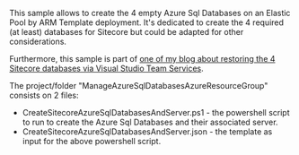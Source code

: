  This sample allows to create the 4 empty Azure Sql Databases on an Elastic Pool by ARM Template deployment. It's dedicated to create the 4 required (at least) databases for Sitecore but could be adapted for other considerations.

Furthermore, this sample is part of [one of my blog about restoring the 4 Sitecore databases via Visual Studio Team Services](https://alwaysupalwayson.blogspot.ca/2016/09/use-azure-sql-database-deployment-task.html).

The project/folder "ManageAzureSqlDatabasesAzureResourceGroup" consists on 2 files:
- CreateSitecoreAzureSqlDatabasesAndServer.ps1 - the powershell script to run to create the Azure Sql Databases and their associated server.
- CreateSitecoreAzureSqlDatabasesAndServer.json - the template as input for the above powershell script.
